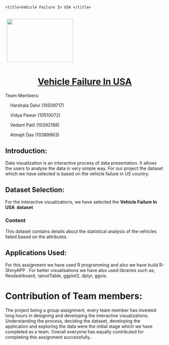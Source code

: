 <!DOCTYPE html>
<html>
<head>
	
	<title>Vehicle Failure In USA </title>
</head>
<body>
<h2>&nbsp;<a href="https://www.dbs.ie/"><img alt="" src="https://debi0509.github.io/logo.jpg" style="width: 210px; height: 137px;" /></a></h2>

<h1 style="text-align: center;"><u>Vehicle Failure In USA</u></h1>

<p>Team Members:</p>


<p>&nbsp;&nbsp;&nbsp; Harshala Dalvi (10509717)</p>

<p>&nbsp;&nbsp;&nbsp; Vidya Pawar (10510072)</p>

<p>&nbsp;&nbsp;&nbsp; Vedant Patil (10392188)</p>

<p>&nbsp;&nbsp;&nbsp; Atmajit Das (10389963)</p>

<h2>Introduction:</h2>

<p>Data visualization is an interactive process of data presentation. It allows the users to analyse the data in very simple way. For our project the dataset which we have selected is based on the vehicle failure in US country. </p>

<h2>Dataset Selection:</h2>

<p>For the interactive visualizations, we have selected the <b>Vehicle Failure In USA &nbsp;dataset</b> &nbsp;</p>


<h3>Content</h3>

<p>This dataset contains details about the statistical analysis of the vehicles failed based on the attributes.</p>


<h2>Applications Used:</h2>

<p>For this assignment we have used R programming and also we have build R- ShinyAPP . For better visualisations we have also used libraries such as; flexdashboard, rpivotTable, ggplot2, dplyr, ggvis. </p>


<h1>Contribution of Team members:</h1>

<p>The project being a group assignment, every team member has invested long hours in designing and developing the interactive visualizations. Understanding the process, deciding the dataset, developing the application and exploring the data were the initial stage which we have completed as a team. Overall everyone has equally contributed for completing this assignment successfully..</p>



<p>&nbsp;</p>
</body>
</html>


